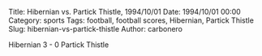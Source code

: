 Title: Hibernian vs. Partick Thistle, 1994/10/01
Date: 1994/10/01 00:00
Category: sports
Tags: football, football scores, Hibernian, Partick Thistle
Slug: hibernian-vs-partick-thistle
Author: carbonero


Hibernian 3 - 0 Partick Thistle
